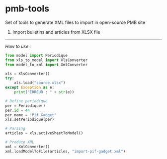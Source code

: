 # pmb-tools
Set of tools to generate XML files to import in open-source PMB site

1. Import bulletins and articles from XLSX file
---------------------------------------------

*How to use :*

```python
from model import Periodique
from xls_to_model import XlsConverter
from model_to_xml import XmlConverter

xls = XlsConverter()
try:
	xls.load("source.xlsx")
except Exception as e:
	print("ERREUR : " + str(e))

# Define periodique
per = Periodique()
per.id = 44
per.name = "Pif Gadget"
xls.setPeriodique(per)

# Parsing
articles = xls.activeSheetToModel()

# Produce XML
xml = XmlConverter()
xml.loadModelToFile(articles, "import-pif-gadget.xml")
```
